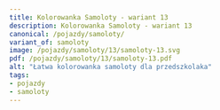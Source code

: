 ```yaml
---
title: Kolorowanka Samoloty - wariant 13
description: Kolorowanka Samoloty - wariant 13
canonical: /pojazdy/samoloty/
variant_of: samoloty
image: /pojazdy/samoloty/13/samoloty-13.svg
pdf: /pojazdy/samoloty/13/samoloty-13.pdf
alt: "Łatwa kolorowanka samoloty dla przedszkolaka"
tags:
- pojazdy
- samoloty
---
```

